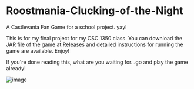 # Roostmania-Clucking-of-the-Night
A Castlevania Fan Game for a school project. yay!

This is for my final project for my CSC 1350 class.
You can download the JAR file of the game at Releases and detailed instructions for running the game are available.
Enjoy!

If you're done reading this, what are you waiting for...go and play the game already!

![image](https://user-images.githubusercontent.com/57506703/235380482-831b1c62-839f-4a80-b96e-84f63cc8e398.png)

